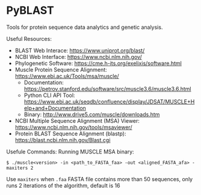 # PyBLAST

Tools for protein sequence data analytics and genetic analysis.

Useful Resources:
- BLAST Web Interace: https://www.uniprot.org/blast/
- NCBI Web Interface: https://www.ncbi.nlm.nih.gov/
- Phylogenetic Software: https://cme.h-its.org/exelixis/software.html
- Muscle Protein Sequence Alignment: https://www.ebi.ac.uk/Tools/msa/muscle/
    - Documentation: https://petrov.stanford.edu/software/src/muscle3.6/muscle3.6.html
    - Python CLI API Tool: https://www.ebi.ac.uk/seqdb/confluence/display/JDSAT/MUSCLE+Help+and+Documentation
    - Binary: http://www.drive5.com/muscle/downloads.htm
- NCBI Multiple Sequence Alignment (MSA) Viewer: https://www.ncbi.nlm.nih.gov/tools/msaviewer/
- Protein BLAST Sequence Alignment (blastp): https://blast.ncbi.nlm.nih.gov/Blast.cgi

Usefule Commands:
Running MUSCLE MSA binary:
```
$ ./muscle<version> -in <path_to_FASTA_faa> -out <aligned_FASTA_afa> -maxiters 2
```
Use `maxiters` when `.faa` FASTA file contains more than 50 sequences, only runs 2 iterations of the algorithm, default is 16